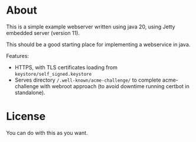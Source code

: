 About
============
This is a simple example webserver written using java 20, using Jetty embedded server (version 11). 

This should be a good starting place for implementing a webservice in java.

Features:
 * HTTPS, with TLS certificates loading from `keystore/self_signed.keystore`
 * Serves directory `/.well-known/acme-challenge/` to complete acme-challenge with webroot approach (to avoid downtime running certbot in standalone).

License
=======
You can do with this as you want.